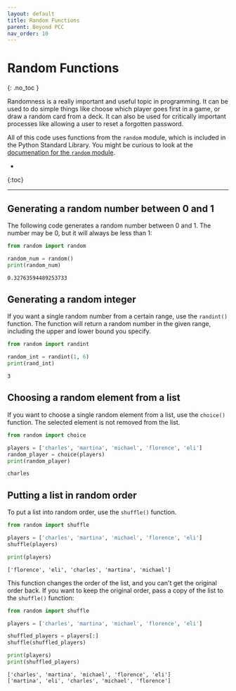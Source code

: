 ```yaml
---
layout: default
title: Random Functions
parent: Beyond PCC
nav_order: 10
---
```


# Random Functions
{: .no_toc }

Randomness is a really important and useful topic in programming. It can be used to do simple things like choose which player goes first in a game, or draw a random card from a deck. It can also be used for critically important processes like allowing a user to reset a forgotten password.

All of this code uses functions from the `random` module, which is included in the Python Standard Library. You might be curious to look at the [documenation for the `random` module](https://docs.python.org/3/library/random.html).

* 
{:toc}

---

## Generating a random number between 0 and 1

The following code generates a random number between 0 and 1. The number may be 0, but it will always be less than 1:

```python
from random import random

random_num = random()
print(random_num)
```

```
0.32763594489253733
```

## Generating a random integer

If you want a single random number from a certain range, use the `randint()` function. The function will return a random number in the given range, including the upper and lower bound you specify.

```python
from random import randint

random_int = randint(1, 6)
print(rand_int)
```

```
3
```

## Choosing a random element from a list

If you want to choose a single random element from a list, use the `choice()` function. The selected element is not removed from the list.

```python
from random import choice

players = ['charles', 'martina', 'michael', 'florence', 'eli']
random_player = choice(players)
print(random_player)
```

```
charles
```

## Putting a list in random order

To put a list into random order, use the `shuffle()` function.

```python
from random import shuffle

players = ['charles', 'martina', 'michael', 'florence', 'eli']
shuffle(players)

print(players)
```

```
['florence', 'eli', 'charles', 'martina', 'michael']
```

This function changes the order of the list, and you can't get the original order back. If you want to keep the original order, pass a copy of the list to the `shuffle()` function:

```python
from random import shuffle

players = ['charles', 'martina', 'michael', 'florence', 'eli']

shuffled_players = players[:]
shuffle(shuffled_players)

print(players)
print(shuffled_players)
```

```
['charles', 'martina', 'michael', 'florence', 'eli']
['martina', 'eli', 'charles', 'michael', 'florence']
```

